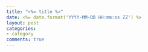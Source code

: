 ```yaml
---
title: "<%= title %>"
date: <%= date.format('YYYY-MM-DD HH:mm:ss ZZ') %>
layout: post
categories:
- category
comments: true
---
```

